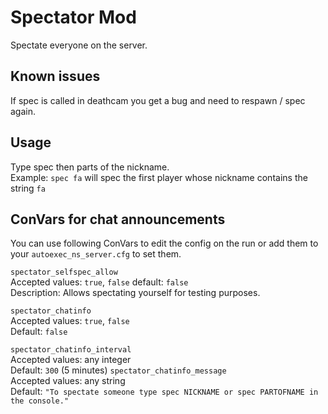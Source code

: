# Spectator Mod
Spectate everyone on the server.

## Known issues
If spec is called in deathcam you get a bug and need to respawn / spec again.

## Usage
Type spec then parts of the nickname.  
Example: `spec fa` will spec the first player whose nickname contains the string `fa`

## ConVars for chat announcements
You can use following ConVars to edit the config on the run or add them to your `autoexec_ns_server.cfg` to set them.

`spectator_selfspec_allow`  
Accepted values: `true`, `false` 
default: `false`  
Description: Allows spectating yourself for testing purposes.

`spectator_chatinfo`  
Accepted values: `true`, `false`  
Default: `false`

`spectator_chatinfo_interval`  
Accepted values: any integer  
Default: `300` (5 minutes)
`spectator_chatinfo_message`  
Accepted values: any string  
Default: `"To spectate someone type spec NICKNAME or spec PARTOFNAME in the console."`